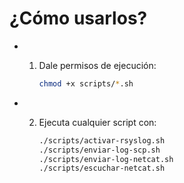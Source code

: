 # ¿Cómo usarlos?

* 1. Dale permisos de ejecución:
     
     ```bash
     chmod +x scripts/*.sh
     ```

* 2. Ejecuta cualquier script con:
     
     ```bash
     ./scripts/activar-rsyslog.sh
     ./scripts/enviar-log-scp.sh
     ./scripts/enviar-log-netcat.sh
     ./scripts/escuchar-netcat.sh
    ```
